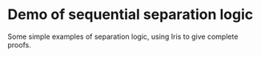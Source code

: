 # Demo of sequential separation logic

Some simple examples of separation logic, using Iris to give complete proofs.
